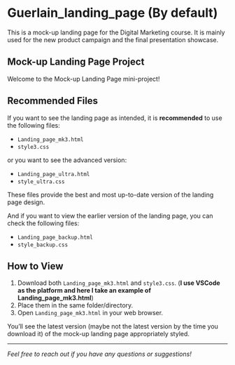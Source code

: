 # Guerlain_landing_page (By default)

This is a mock-up landing page for the Digital Marketing course. It is mainly used for the new product campaign and the final presentation showcase.

## Mock-up Landing Page Project

Welcome to the Mock-up Landing Page mini-project!

## Recommended Files

If you want to see the landing page as intended, it is **recommended** to use the following files:

- `Landing_page_mk3.html`
- `style3.css`

or you want to see the advanced version:

- `Landing_page_ultra.html`
- `style_ultra.css`

These files provide the best and most up-to-date version of the landing page design.

And if you want to view the earlier version of the landing page, you can check the following files:

- `Landing_page_backup.html`
- `style_backup.css`

## How to View

1. Download both `Landing_page_mk3.html` and `style3.css`. (**I use VSCode as the platform and here I take an example of Landing_page_mk3.html**)
2. Place them in the same folder/directory.
3. Open `Landing_page_mk3.html` in your web browser.

You’ll see the latest version (maybe not the latest version by the time you download it) of the mock-up landing page appropriately styled.

---

*Feel free to reach out if you have any questions or suggestions!*
